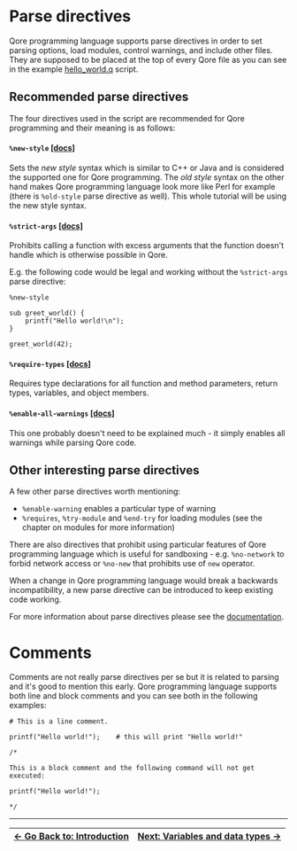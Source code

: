 # Parse directives

Qore programming language supports parse directives in order to set parsing options, load modules, control warnings, and
include other files. They are supposed to be placed at the top of every Qore file as you can see in
the example [hello_world.q](hello_world.q) script.

## Recommended parse directives

The four directives used in the script are recommended for Qore programming and their meaning is as follows:

#### `%new-style` [[docs]](https://docs.qore.org/current/lang/html/parse_directives.html#new-style)

Sets the *new style* syntax which is similar to C++ or Java and is considered the supported one for Qore programming.
The *old style* syntax on the other hand makes Qore programming language look more like Perl for example (there is
`%old-style` parse directive as well). This whole tutorial will be using the new style syntax.

#### `%strict-args` [[docs]](https://docs.qore.org/current/lang/html/parse_directives.html#strict-args)

Prohibits calling a function with excess arguments that the function doesn't handle which is otherwise possible in Qore.

E.g. the following code would be legal and working without the `%strict-args` parse directive:
```
%new-style

sub greet_world() {
    printf("Hello world!\n");
}

greet_world(42);
```

#### `%require-types` [[docs]](https://docs.qore.org/current/lang/html/parse_directives.html#require-types)

Requires type declarations for all function and method parameters, return types, variables, and object members.

#### `%enable-all-warnings` [[docs]](https://docs.qore.org/current/lang/html/parse_directives.html#enable-all-warnings)

This one probably doesn't need to be explained much - it simply enables all warnings while parsing Qore code.

## Other interesting parse directives

A few other parse directives worth mentioning:

- `%enable-warning` enables a particular type of warning
- `%requires`, `%try-module` and `%end-try` for loading modules (see the chapter on modules for more information)

There are also directives that prohibit using particular features of Qore programming language which is useful for
sandboxing - e.g. `%no-network` to forbid network access or `%no-new` that prohibits use of `new` operator.

When a change in Qore programming language would break a backwards incompatibility, a new parse directive can be
introduced to keep existing code working.

For more information about parse directives please see the
[documentation](https://docs.qore.org/current/lang/html/parse_directives.html).

# Comments

Comments are not really parse directives per se but it is related to parsing and it's good to mention this early. Qore
programming language supports both line and block comments and you can see both in the following examples:

```
# This is a line comment.

printf("Hello world!");    # this will print "Hello world!"
```

```
/*

This is a block comment and the following command will not get executed:

printf("Hello world!");

*/
```

---

| [&larr; Go Back to: Introduction](../) | [Next: Variables and data types &rarr;](../02_variables_data_types/) |
| --- | --- |
